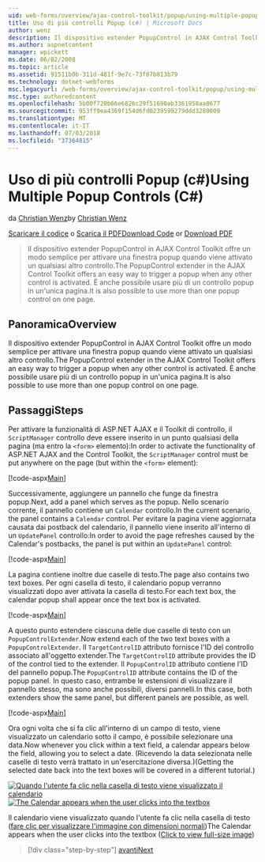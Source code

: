 ```yaml
---
uid: web-forms/overview/ajax-control-toolkit/popup/using-multiple-popup-controls-cs
title: Uso di più controlli Popup (c#) | Microsoft Docs
author: wenz
description: Il dispositivo extender PopupControl in AJAX Control Toolkit offre un modo semplice per attivare una finestra popup quando viene attivato un qualsiasi altro controllo. È anche possibile usare m...
ms.author: aspnetcontent
manager: wpickett
ms.date: 06/02/2008
ms.topic: article
ms.assetid: 91511b0b-311d-481f-9e7c-73f07b813b79
ms.technology: dotnet-webforms
msc.legacyurl: /web-forms/overview/ajax-control-toolkit/popup/using-multiple-popup-controls-cs
msc.type: authoredcontent
ms.openlocfilehash: 5b00f720b66e6826c29f51690ab3361958aa8677
ms.sourcegitcommit: 953ff9ea4369f154d6fd0239599279ddd3280009
ms.translationtype: MT
ms.contentlocale: it-IT
ms.lasthandoff: 07/03/2018
ms.locfileid: "37364815"
---
```

<a name="using-multiple-popup-controls-c"></a><span data-ttu-id="a17dd-104">Uso di più controlli Popup (c#)</span><span class="sxs-lookup"><span data-stu-id="a17dd-104">Using Multiple Popup Controls (C#)</span></span>
====================
<span data-ttu-id="a17dd-105">da [Christian Wenz](https://github.com/wenz)</span><span class="sxs-lookup"><span data-stu-id="a17dd-105">by [Christian Wenz](https://github.com/wenz)</span></span>

<span data-ttu-id="a17dd-106">[Scaricare il codice](http://download.microsoft.com/download/9/3/f/93f8daea-bebd-4821-833b-95205389c7d0/PopupControl1.cs.zip) o [Scarica il PDF](http://download.microsoft.com/download/2/d/c/2dc10e34-6983-41d4-9c08-f78f5387d32b/popupcontrol1CS.pdf)</span><span class="sxs-lookup"><span data-stu-id="a17dd-106">[Download Code](http://download.microsoft.com/download/9/3/f/93f8daea-bebd-4821-833b-95205389c7d0/PopupControl1.cs.zip) or [Download PDF](http://download.microsoft.com/download/2/d/c/2dc10e34-6983-41d4-9c08-f78f5387d32b/popupcontrol1CS.pdf)</span></span>

> <span data-ttu-id="a17dd-107">Il dispositivo extender PopupControl in AJAX Control Toolkit offre un modo semplice per attivare una finestra popup quando viene attivato un qualsiasi altro controllo.</span><span class="sxs-lookup"><span data-stu-id="a17dd-107">The PopupControl extender in the AJAX Control Toolkit offers an easy way to trigger a popup when any other control is activated.</span></span> <span data-ttu-id="a17dd-108">È anche possibile usare più di un controllo popup in un'unica pagina.</span><span class="sxs-lookup"><span data-stu-id="a17dd-108">It is also possible to use more than one popup control on one page.</span></span>


## <a name="overview"></a><span data-ttu-id="a17dd-109">Panoramica</span><span class="sxs-lookup"><span data-stu-id="a17dd-109">Overview</span></span>

<span data-ttu-id="a17dd-110">Il dispositivo extender PopupControl in AJAX Control Toolkit offre un modo semplice per attivare una finestra popup quando viene attivato un qualsiasi altro controllo.</span><span class="sxs-lookup"><span data-stu-id="a17dd-110">The PopupControl extender in the AJAX Control Toolkit offers an easy way to trigger a popup when any other control is activated.</span></span> <span data-ttu-id="a17dd-111">È anche possibile usare più di un controllo popup in un'unica pagina.</span><span class="sxs-lookup"><span data-stu-id="a17dd-111">It is also possible to use more than one popup control on one page.</span></span>

## <a name="steps"></a><span data-ttu-id="a17dd-112">Passaggi</span><span class="sxs-lookup"><span data-stu-id="a17dd-112">Steps</span></span>

<span data-ttu-id="a17dd-113">Per attivare la funzionalità di ASP.NET AJAX e il Toolkit di controllo, il `ScriptManager` controllo deve essere inserito in un punto qualsiasi della pagina (ma entro la `<form>` elemento):</span><span class="sxs-lookup"><span data-stu-id="a17dd-113">In order to activate the functionality of ASP.NET AJAX and the Control Toolkit, the `ScriptManager` control must be put anywhere on the page (but within the `<form>` element):</span></span>

[!code-aspx[Main](using-multiple-popup-controls-cs/samples/sample1.aspx)]

<span data-ttu-id="a17dd-114">Successivamente, aggiungere un pannello che funge da finestra popup.</span><span class="sxs-lookup"><span data-stu-id="a17dd-114">Next, add a panel which serves as the popup.</span></span> <span data-ttu-id="a17dd-115">Nello scenario corrente, il pannello contiene un `Calendar` controllo.</span><span class="sxs-lookup"><span data-stu-id="a17dd-115">In the current scenario, the panel contains a `Calendar` control.</span></span> <span data-ttu-id="a17dd-116">Per evitare la pagina viene aggiornata causata dai postback del calendario, il pannello viene inserito all'interno di un `UpdatePanel` controllo:</span><span class="sxs-lookup"><span data-stu-id="a17dd-116">In order to avoid the page refreshes caused by the Calendar's postbacks, the panel is put within an `UpdatePanel` control:</span></span>

[!code-aspx[Main](using-multiple-popup-controls-cs/samples/sample2.aspx)]

<span data-ttu-id="a17dd-117">La pagina contiene inoltre due caselle di testo.</span><span class="sxs-lookup"><span data-stu-id="a17dd-117">The page also contains two text boxes.</span></span> <span data-ttu-id="a17dd-118">Per ogni casella di testo, il calendario popup verranno visualizzati dopo aver attivata la casella di testo.</span><span class="sxs-lookup"><span data-stu-id="a17dd-118">For each text box, the calendar popup shall appear once the text box is activated.</span></span>

[!code-aspx[Main](using-multiple-popup-controls-cs/samples/sample3.aspx)]

<span data-ttu-id="a17dd-119">A questo punto estendere ciascuna delle due caselle di testo con un `PopupControlExtender`.</span><span class="sxs-lookup"><span data-stu-id="a17dd-119">Now extend each of the two text boxes with a `PopupControlExtender`.</span></span> <span data-ttu-id="a17dd-120">Il `TargetControlID` attributo fornisce l'ID del controllo associato all'oggetto extender.</span><span class="sxs-lookup"><span data-stu-id="a17dd-120">The `TargetControlID` attribute provides the ID of the control tied to the extender.</span></span> <span data-ttu-id="a17dd-121">Il `PopupControlID` attributo contiene l'ID del pannello popup.</span><span class="sxs-lookup"><span data-stu-id="a17dd-121">The `PopupControlID` attribute contains the ID of the popup panel.</span></span> <span data-ttu-id="a17dd-122">In questo caso, entrambe le estensioni di visualizzare il pannello stesso, ma sono anche possibili, diversi pannelli.</span><span class="sxs-lookup"><span data-stu-id="a17dd-122">In this case, both extenders show the same panel, but different panels are possible, as well.</span></span>

[!code-aspx[Main](using-multiple-popup-controls-cs/samples/sample4.aspx)]

<span data-ttu-id="a17dd-123">Ora ogni volta che si fa clic all'interno di un campo di testo, viene visualizzato un calendario sotto il campo, è possibile selezionare una data.</span><span class="sxs-lookup"><span data-stu-id="a17dd-123">Now whenever you click within a text field, a calendar appears below the field, allowing you to select a date.</span></span> <span data-ttu-id="a17dd-124">(Ricevendo la data selezionata nelle caselle di testo verrà trattato in un'esercitazione diversa.)</span><span class="sxs-lookup"><span data-stu-id="a17dd-124">(Getting the selected date back into the text boxes will be covered in a different tutorial.)</span></span>


<span data-ttu-id="a17dd-125">[![Quando l'utente fa clic nella casella di testo viene visualizzato il calendario](using-multiple-popup-controls-cs/_static/image2.png)](using-multiple-popup-controls-cs/_static/image1.png)</span><span class="sxs-lookup"><span data-stu-id="a17dd-125">[![The Calendar appears when the user clicks into the textbox](using-multiple-popup-controls-cs/_static/image2.png)](using-multiple-popup-controls-cs/_static/image1.png)</span></span>

<span data-ttu-id="a17dd-126">Il calendario viene visualizzato quando l'utente fa clic nella casella di testo ([fare clic per visualizzare l'immagine con dimensioni normali](using-multiple-popup-controls-cs/_static/image3.png))</span><span class="sxs-lookup"><span data-stu-id="a17dd-126">The Calendar appears when the user clicks into the textbox ([Click to view full-size image](using-multiple-popup-controls-cs/_static/image3.png))</span></span>

> [!div class="step-by-step"]
> [<span data-ttu-id="a17dd-127">avanti</span><span class="sxs-lookup"><span data-stu-id="a17dd-127">Next</span></span>](handling-postbacks-from-a-popup-control-with-an-updatepanel-cs.md)
